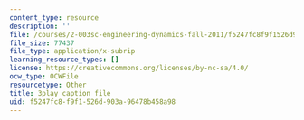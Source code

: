 ```yaml
---
content_type: resource
description: ''
file: /courses/2-003sc-engineering-dynamics-fall-2011/f5247fc8f9f1526d903a96478b458a98_cd8lDtAtJbE.vtt
file_size: 77437
file_type: application/x-subrip
learning_resource_types: []
license: https://creativecommons.org/licenses/by-nc-sa/4.0/
ocw_type: OCWFile
resourcetype: Other
title: 3play caption file
uid: f5247fc8-f9f1-526d-903a-96478b458a98
---
```

